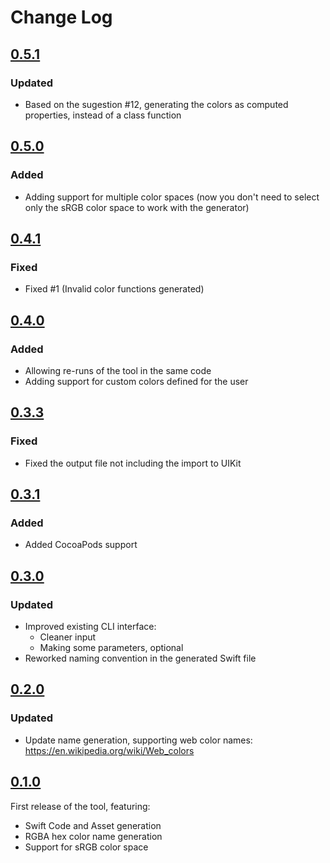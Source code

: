 # Change Log

## [0.5.1](https://github.com/fernandodelrio/SwiftColorGen/releases/tag/0.5.1)

### Updated
- Based on the sugestion #12, generating the colors as computed properties, instead of a class function

## [0.5.0](https://github.com/fernandodelrio/SwiftColorGen/releases/tag/0.5.0)

### Added
- Adding support for multiple color spaces (now you don't need to select only the sRGB color space to work with the generator)

## [0.4.1](https://github.com/fernandodelrio/SwiftColorGen/releases/tag/0.4.1)

### Fixed
- Fixed #1 (Invalid color functions generated)

## [0.4.0](https://github.com/fernandodelrio/SwiftColorGen/releases/tag/0.4.0)

### Added
- Allowing re-runs of the tool in the same code
- Adding support for custom colors defined for the user

## [0.3.3](https://github.com/fernandodelrio/SwiftColorGen/releases/tag/0.3.3)

### Fixed
- Fixed the output file not including the import to UIKit

## [0.3.1](https://github.com/fernandodelrio/SwiftColorGen/releases/tag/0.3.1)

### Added
- Added CocoaPods support

## [0.3.0](https://github.com/fernandodelrio/SwiftColorGen/releases/tag/0.3.0)

### Updated
- Improved existing CLI interface:
  - Cleaner input
  - Making some parameters, optional
- Reworked naming convention in the generated Swift file

## [0.2.0](https://github.com/fernandodelrio/SwiftColorGen/releases/tag/0.2.0)

### Updated
- Update name generation, supporting web color names: https://en.wikipedia.org/wiki/Web_colors


## [0.1.0](https://github.com/fernandodelrio/SwiftColorGen/releases/tag/0.1.0)

First release of the tool, featuring:

- Swift Code and Asset generation
- RGBA hex color name generation
- Support for sRGB color space
